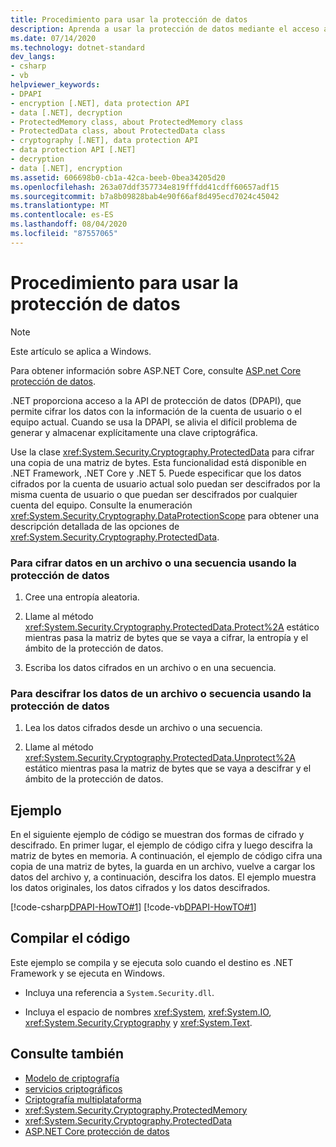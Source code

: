 ```yaml
---
title: Procedimiento para usar la protección de datos
description: Aprenda a usar la protección de datos mediante el acceso a la API de protección de datos (DPAPI) en .NET.
ms.date: 07/14/2020
ms.technology: dotnet-standard
dev_langs:
- csharp
- vb
helpviewer_keywords:
- DPAPI
- encryption [.NET], data protection API
- data [.NET], decryption
- ProtectedMemory class, about ProtectedMemory class
- ProtectedData class, about ProtectedData class
- cryptography [.NET], data protection API
- data protection API [.NET]
- decryption
- data [.NET], encryption
ms.assetid: 606698b0-cb1a-42ca-beeb-0bea34205d20
ms.openlocfilehash: 263a07ddf357734e819fffdd41cdff60657adf15
ms.sourcegitcommit: b7a8b09828bab4e90f66af8d495ecd7024c45042
ms.translationtype: MT
ms.contentlocale: es-ES
ms.lasthandoff: 08/04/2020
ms.locfileid: "87557065"
---
```

# <a name="how-to-use-data-protection"></a>Procedimiento para usar la protección de datos

> [!NOTE]
> Este artículo se aplica a Windows.
>
> Para obtener información sobre ASP.NET Core, consulte [ASP.net Core protección de datos](/aspnet/core/security/data-protection/introduction).

.NET proporciona acceso a la API de protección de datos (DPAPI), que permite cifrar los datos con la información de la cuenta de usuario o el equipo actual.  Cuando se usa la DPAPI, se alivia el difícil problema de generar y almacenar explícitamente una clave criptográfica.  
  
Use la clase <xref:System.Security.Cryptography.ProtectedData> para cifrar una copia de una matriz de bytes. Esta funcionalidad está disponible en .NET Framework, .NET Core y .NET 5.  Puede especificar que los datos cifrados por la cuenta de usuario actual solo puedan ser descifrados por la misma cuenta de usuario o que puedan ser descifrados por cualquier cuenta del equipo.  Consulte la enumeración <xref:System.Security.Cryptography.DataProtectionScope> para obtener una descripción detallada de las opciones de <xref:System.Security.Cryptography.ProtectedData>.  
  
### <a name="to-encrypt-data-to-a-file-or-stream-using-data-protection"></a>Para cifrar datos en un archivo o una secuencia usando la protección de datos  
  
1. Cree una entropía aleatoria.  
  
2. Llame al método <xref:System.Security.Cryptography.ProtectedData.Protect%2A> estático mientras pasa la matriz de bytes que se vaya a cifrar, la entropía y el ámbito de la protección de datos.  
  
3. Escriba los datos cifrados en un archivo o en una secuencia.  
  
### <a name="to-decrypt-data-from-a-file-or-stream-using-data-protection"></a>Para descifrar los datos de un archivo o secuencia usando la protección de datos  
  
1. Lea los datos cifrados desde un archivo o una secuencia.  
  
2. Llame al método <xref:System.Security.Cryptography.ProtectedData.Unprotect%2A> estático mientras pasa la matriz de bytes que se vaya a descifrar y el ámbito de la protección de datos.  
  
## <a name="example"></a>Ejemplo

En el siguiente ejemplo de código se muestran dos formas de cifrado y descifrado.  En primer lugar, el ejemplo de código cifra y luego descifra la matriz de bytes en memoria.  A continuación, el ejemplo de código cifra una copia de una matriz de bytes, la guarda en un archivo, vuelve a cargar los datos del archivo y, a continuación, descifra los datos.  El ejemplo muestra los datos originales, los datos cifrados y los datos descifrados.

[!code-csharp[DPAPI-HowTO#1](../../../samples/snippets/csharp/VS_Snippets_CLR/DPAPI-HowTO/cs/sample.cs#1)]
[!code-vb[DPAPI-HowTO#1](../../../samples/snippets/visualbasic/VS_Snippets_CLR/DPAPI-HowTO/vb/sample.vb#1)]  
  
## <a name="compiling-the-code"></a>Compilar el código  

Este ejemplo se compila y se ejecuta solo cuando el destino es .NET Framework y se ejecuta en Windows.

- Incluya una referencia a `System.Security.dll`.  
  
- Incluya el espacio de nombres <xref:System>, <xref:System.IO>, <xref:System.Security.Cryptography> y <xref:System.Text>.  
  
## <a name="see-also"></a>Consulte también

- [Modelo de criptografía](cryptography-model.md)
- [servicios criptográficos](cryptographic-services.md)
- [Criptografía multiplataforma](cross-platform-cryptography.md)
- <xref:System.Security.Cryptography.ProtectedMemory>
- <xref:System.Security.Cryptography.ProtectedData>
- [ASP.NET Core protección de datos](/aspnet/core/security/data-protection/introduction)

